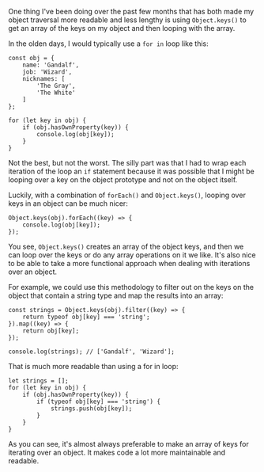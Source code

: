 One thing I've been doing over the past few months that has both made my object traversal more readable and less lengthy is using `Object.keys()` to get an array of the keys on my object and then looping with the array.

<!-- more -->

In the olden days, I would typically use a `for in` loop like this:

```
const obj = {
    name: 'Gandalf',
    job: 'Wizard',
    nicknames: [
        'The Gray',
        'The White'
    ]
};

for (let key in obj) {
    if (obj.hasOwnProperty(key)) {
        console.log(obj[key]);
    }
}
```

Not the best, but not the worst. The silly part was that I had to wrap each iteration of the loop an `if` statement because it was possible that I might be looping over a key on the object prototype and not on the object itself.

Luckily, with a combination of `forEach()` and `Object.keys()`, looping over keys in an object can be much nicer:

```
Object.keys(obj).forEach((key) => {
    console.log(obj[key]);
});
```

You see, `Object.keys()` creates an array of the object keys, and then we can loop over the keys or do any array operations on it we like. It's also nice to be able to take a more functional approach when dealing with iterations over an object.

For example, we could use this methodology to filter out on the keys on the object that contain a string type and map the results into an array:

```
const strings = Object.keys(obj).filter((key) => {
    return typeof obj[key] === 'string';
}).map((key) => {
    return obj[key];
});

console.log(strings); // ['Gandalf', 'Wizard'];
```

That is much more readable than using a for in loop:

```
let strings = [];
for (let key in obj) {
    if (obj.hasOwnProperty(key)) {
        if (typeof obj[key] === 'string') {
            strings.push(obj[key]);
        }
    }
}
```

As you can see, it's almost always preferable to make an array of keys for iterating over an object. It makes code a lot more maintainable and readable.
